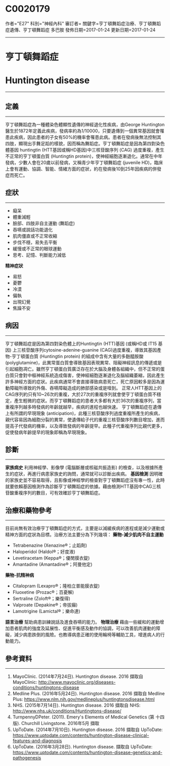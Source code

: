# C0020179
作者="E27"
科別="神經內科"
審訂者=
關鍵字=亨丁頓舞蹈症治療、亨丁頓舞蹈症遺傳、亨丁頓舞蹈症 多巴胺
發佈日期=2017-01-24
更新日期=2017-01-24

----------
# 亨丁頓舞蹈症
# Huntington disease
----------
## 定義
----------

亨丁頓舞蹈症為一種體染色體顯性遺傳的神經退化性疾病，由George Huntington醫生於1872年定義此疾病，發病率約為1/10000，只要遺傳到一個異常基因就會罹患此疾病，因此患者的子女有50%的機率會罹患此病。患者在發病後無法控制其四肢，顯現出手舞足蹈的樣貌，因而稱為舞蹈症。亨丁頓舞蹈症是因為第四對染色體基因 huntingtin (HTT基因或稱HD基因)中三核苷酸序列 (CAG) 過度重複，產生不正常的亨丁頓蛋白質 (Huntingtin protein)，使神經細胞逐漸退化。通常在中年發病，少數人會在20歲以前發病，又稱青少年亨丁頓舞蹈症 (juvenile HD)，臨床上會有運動、協調、智能、情緒方面的症狀，約在發病後10到25年因疾病的併發症而死亡。

## 症狀
----------
- 癡呆
- 體重減輕
- 臉部、四肢非自主運動 (舞蹈症)
- 吞嚥或說話功能退化
- 肌肉僵直或不正常收縮
- 步伐不穩，易失去平衡
- 緩慢或不正常的眼球運動
- 思考、記憶、判斷能力減低

**精神症狀**

- 易怒
- 憂鬱
- 冷漠
- 偏執
- 出現幻覺
- 焦躁不安
## 病因
----------

亨丁頓舞蹈症是因為第四對染色體上的Huntingtin (HTT)基因 (或稱HD或 IT15 基因) 上三核苷酸序列cytosine-adenine-guanine (CAG)過度重複，導致其基因產物-亨丁頓蛋白質 (Huntingtin protein) 的組成中含有大量的多麩醯胺酸 (polyglutamine)，此異常蛋白質會導致基因表現異常、阻礙神經訊息的傳遞或是引起細胞凋亡。雖然亨丁頓蛋白質廣泛存在於大腦及身體各組織中，但不正常的蛋白質只會對中樞神經系統造成傷害，使神經細胞逐漸退化及腦組織萎縮，因此產生許多神經方面的症狀。此疾病通常不會直接導致病患死亡，死亡原因較多是因為運動障礙所導致的外傷、吞嚥障礙造成的肺部感染或是噎到。
正常人HTT基因上的CAG序列約只有10~26次的重複，大於27次的重複序列就會使亨丁頓蛋白質不穩定，產生輕微的症狀。而亨丁頓舞蹈症的患者大多都有大於36次的重複序列，當重複序列越多時發病的年齡就越早，疾病的進程也越快速。
亨丁頓舞蹈症在遺傳上有所謂的早現現象 (anticipation)，此種三核苷酸序列過度重複所產生的疾病，親代容易因為細胞分裂的異常，使遺傳給子代的重複三核苷酸序列數目增加，進而提高子代發病的機率，以及導致發病的年齡提早。此種子代重複序列比親代更多，促使發病年齡提早的現象即稱為早現現象。

## 診斷
----------

**家族病史**
利用神經學、影像學 (電腦斷層或核磁共振造影) 的檢查，以及根據所產生的症狀，再進行病患家族史的詢問，通常就可以診斷出疾病。
**基因檢測**
因明確的家族史並不容易取得，且影像或神經學的檢查對亨丁頓舞蹈症沒有專一性，此時就要依賴基因檢測作為診斷亨丁頓舞蹈症的依據。藉由檢測HTT基因中CAG三核苷酸重複序列的數目，可有效確診亨丁頓舞蹈症。

## 治療和藥物參考
----------

目前尚無有效治療亨丁頓舞蹈症的方式，主要是以減緩疾病的進程或是減少運動或精神方面的症狀為目標。治療方法主要分為下列幾項：
**藥物-減少肌肉不自主運動**

- Tetrabenazine (Xenazine®；止蹈劑)
- Haloperidol (Haldol®；好度液)　
- Levetiracetam (Keppa®；優閒膜衣錠)
- Amantadine (Amantadine®；阿曼他定)

**藥物-抗精神病**

- Citalopram (Lexapro®；隆柏立普能膜衣錠)
- Fluoxetine (Prozac®；百憂解)
- Sertraline (Zoloft®；樂復得)
- Valproate (Depakine®；帝拔癲)
- Lamotrigine (Lamictal®；樂命達)

**語言治療**
幫助病患訓練說話及進食吞嚥的能力。
**物理治療**
藉由一些緩和的運動增加患者肌肉的強度及延展性、促進平衡感及動作的協調，可以改善肌肉運動的障礙，減少病患跌倒的風險。也教導病患正確的使用輪椅等輔助工具，增進病人的行動能力。

## 參考資料
----------
1. MayoClinic. (2014年7月24日). Huntington disease. 2016 擷取自 MayoClinic: http://www.mayoclinic.org/diseases-conditions/huntingtons-disease
2. Medline Plus. (2016年5月24日). Huntington disease. 2016 擷取自 Medline Plus: https://www.nlm.nih.gov/medlineplus/huntingtonsdisease.html
3. NHS. (2015年7月14日). Huntington disease. 2016 擷取自 NHS: http://www.nhs.uk/conditions/Huntingtons-disease/
4. TurnpennyDPeter. (2011). Emery's Elements of Medical Genetics (第 十四 版). Churchill Livingstone. 2016年5月 擷取
5. UpToDate. (2014年7月10日). Huntington disease. 2016 擷取自 UpToDate: https://www.uptodate.com/contents/huntington-disease-clinical-features-and-diagnosis
6. UpToDate. (2016年3月28日). Huntington disease. 擷取自 UpToDate: https://www.uptodate.com/contents/huntington-disease-genetics-and-pathogenesis


